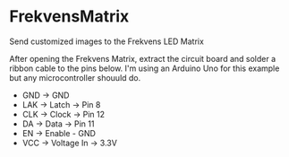 # FrekvensMatrix
Send customized images to the Frekvens LED Matrix

After opening the Frekvens Matrix, extract the circuit board and solder a ribbon cable to the pins below. I'm using an Arduino Uno for this example but any microcontroller shouuld do.

- GND -> GND
- LAK -> Latch -> Pin 8
- CLK -> Clock -> Pin 12
- DA -> Data -> Pin 11
- EN -> Enable - GND
- VCC -> Voltage In -> 3.3V
